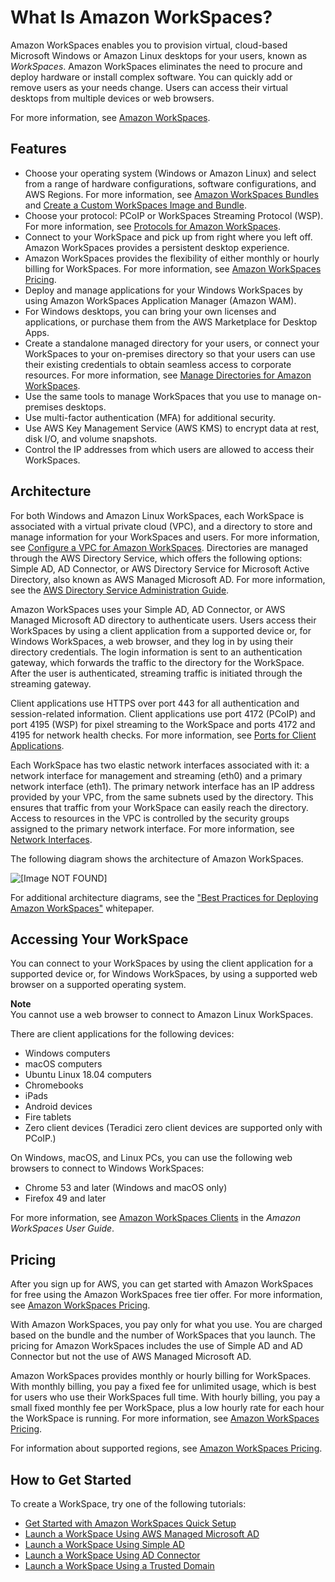 # What Is Amazon WorkSpaces?<a name="amazon-workspaces"></a>

Amazon WorkSpaces enables you to provision virtual, cloud\-based Microsoft Windows or Amazon Linux desktops for your users, known as *WorkSpaces*\. Amazon WorkSpaces eliminates the need to procure and deploy hardware or install complex software\. You can quickly add or remove users as your needs change\. Users can access their virtual desktops from multiple devices or web browsers\.

For more information, see [Amazon WorkSpaces](https://aws.amazon.com/workspaces/)\.

## Features<a name="features"></a>
+ Choose your operating system \(Windows or Amazon Linux\) and select from a range of hardware configurations, software configurations, and AWS Regions\. For more information, see [Amazon WorkSpaces Bundles](https://aws.amazon.com/workspaces/details/#Amazon_WorkSpaces_Bundles) and [Create a Custom WorkSpaces Image and Bundle](create-custom-bundle.md)\.
+ Choose your protocol: PCoIP or WorkSpaces Streaming Protocol \(WSP\)\. For more information, see [Protocols for Amazon WorkSpaces](amazon-workspaces-protocols.md)\.
+ Connect to your WorkSpace and pick up from right where you left off\. Amazon WorkSpaces provides a persistent desktop experience\.
+ Amazon WorkSpaces provides the flexibility of either monthly or hourly billing for WorkSpaces\. For more information, see [Amazon WorkSpaces Pricing](https://aws.amazon.com/workspaces/pricing/)\.
+ Deploy and manage applications for your Windows WorkSpaces by using Amazon WorkSpaces Application Manager \(Amazon WAM\)\.
+ For Windows desktops, you can bring your own licenses and applications, or purchase them from the AWS Marketplace for Desktop Apps\.
+ Create a standalone managed directory for your users, or connect your WorkSpaces to your on\-premises directory so that your users can use their existing credentials to obtain seamless access to corporate resources\. For more information, see [Manage Directories for Amazon WorkSpaces](manage-workspaces-directory.md)\.
+ Use the same tools to manage WorkSpaces that you use to manage on\-premises desktops\.
+ Use multi\-factor authentication \(MFA\) for additional security\.
+ Use AWS Key Management Service \(AWS KMS\) to encrypt data at rest, disk I/O, and volume snapshots\.
+ Control the IP addresses from which users are allowed to access their WorkSpaces\.

## Architecture<a name="architecture"></a>

For both Windows and Amazon Linux WorkSpaces, each WorkSpace is associated with a virtual private cloud \(VPC\), and a directory to store and manage information for your WorkSpaces and users\. For more information, see [Configure a VPC for Amazon WorkSpaces](amazon-workspaces-vpc.md)\. Directories are managed through the AWS Directory Service, which offers the following options: Simple AD, AD Connector, or AWS Directory Service for Microsoft Active Directory, also known as AWS Managed Microsoft AD\. For more information, see the [AWS Directory Service Administration Guide](https://docs.aws.amazon.com/directoryservice/latest/admin-guide/)\.

Amazon WorkSpaces uses your Simple AD, AD Connector, or AWS Managed Microsoft AD directory to authenticate users\. Users access their WorkSpaces by using a client application from a supported device or, for Windows WorkSpaces, a web browser, and they log in by using their directory credentials\. The login information is sent to an authentication gateway, which forwards the traffic to the directory for the WorkSpace\. After the user is authenticated, streaming traffic is initiated through the streaming gateway\.

Client applications use HTTPS over port 443 for all authentication and session\-related information\. Client applications use port 4172 \(PCoIP\) and port 4195 \(WSP\) for pixel streaming to the WorkSpace and ports 4172 and 4195 for network health checks\. For more information, see [Ports for Client Applications](workspaces-port-requirements.md#client-application-ports)\.

Each WorkSpace has two elastic network interfaces associated with it: a network interface for management and streaming \(eth0\) and a primary network interface \(eth1\)\. The primary network interface has an IP address provided by your VPC, from the same subnets used by the directory\. This ensures that traffic from your WorkSpace can easily reach the directory\. Access to resources in the VPC is controlled by the security groups assigned to the primary network interface\. For more information, see [Network Interfaces](workspaces-port-requirements.md#network-interfaces)\.

The following diagram shows the architecture of Amazon WorkSpaces\.

![\[Image NOT FOUND\]](http://docs.aws.amazon.com/workspaces/latest/adminguide/images/architectural-diagram-new-2.png)

For additional architecture diagrams, see the [ "Best Practices for Deploying Amazon WorkSpaces"](http://aws.amazon.com/workspaces/resources/) whitepaper\.

## Accessing Your WorkSpace<a name="devices"></a>

You can connect to your WorkSpaces by using the client application for a supported device or, for Windows WorkSpaces, by using a supported web browser on a supported operating system\.

**Note**  
You cannot use a web browser to connect to Amazon Linux WorkSpaces\.

There are client applications for the following devices:
+ Windows computers
+ macOS computers
+ Ubuntu Linux 18\.04 computers
+ Chromebooks
+ iPads
+ Android devices
+ Fire tablets
+ Zero client devices \(Teradici zero client devices are supported only with PCoIP\.\)

On Windows, macOS, and Linux PCs, you can use the following web browsers to connect to Windows WorkSpaces:
+ Chrome 53 and later \(Windows and macOS only\)
+ Firefox 49 and later

For more information, see [Amazon WorkSpaces Clients](https://docs.aws.amazon.com/workspaces/latest/userguide/amazon-workspaces-clients.html) in the *Amazon WorkSpaces User Guide*\.

## Pricing<a name="pricing"></a>

After you sign up for AWS, you can get started with Amazon WorkSpaces for free using the Amazon WorkSpaces free tier offer\. For more information, see [Amazon WorkSpaces Pricing](https://aws.amazon.com/workspaces/pricing/)\.

With Amazon WorkSpaces, you pay only for what you use\. You are charged based on the bundle and the number of WorkSpaces that you launch\. The pricing for Amazon WorkSpaces includes the use of Simple AD and AD Connector but not the use of AWS Managed Microsoft AD\.

Amazon WorkSpaces provides monthly or hourly billing for WorkSpaces\. With monthly billing, you pay a fixed fee for unlimited usage, which is best for users who use their WorkSpaces full time\. With hourly billing, you pay a small fixed monthly fee per WorkSpace, plus a low hourly rate for each hour the WorkSpace is running\. For more information, see [Amazon WorkSpaces Pricing](https://aws.amazon.com/workspaces/pricing/)\.

For information about supported regions, see [Amazon WorkSpaces Pricing](https://aws.amazon.com/workspaces/pricing/)\.

## How to Get Started<a name="how-to-start"></a>

To create a WorkSpace, try one of the following tutorials:
+ [Get Started with Amazon WorkSpaces Quick Setup](getting-started.md)
+ [Launch a WorkSpace Using AWS Managed Microsoft AD](launch-workspace-microsoft-ad.md)
+ [Launch a WorkSpace Using Simple AD](launch-workspace-simple-ad.md)
+ [Launch a WorkSpace Using AD Connector](launch-workspace-ad-connector.md)
+ [Launch a WorkSpace Using a Trusted Domain](launch-workspace-trusted-domain.md)